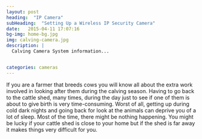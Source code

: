 ```yaml
---
layout: post
heading:  "IP Camera"
subHeading:  "Setting Up a Wireless IP Security Camera"
date:   2015-04-11 17:07:16
bg-img: home-bg.jpg
img: calving-camera.jpg
description: |
  Calving Camera System information...


categories: cameras
---
```

If you are a farmer that breeds cows you will know all about the extra work involved in looking after them during the calving season. Having to go back to the cattle shed, many times, during the day just to see if one of them is about to give birth is very time-consuming. Worst of all, getting up during cold dark nights and going back for look at the animals can deprive you of a lot of sleep. Most of the time, there might be nothing happening. You might be lucky if your cattle shed is close to your home but if the shed is far away it makes things very difficult for you.
